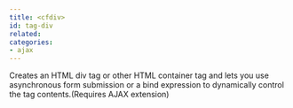 ```yaml
---
title: <cfdiv>
id: tag-div
related:
categories:
- ajax
---
```


Creates an HTML div tag or other HTML container tag and lets you use asynchronous form submission or a bind expression to dynamically control the tag contents.(Requires AJAX extension)